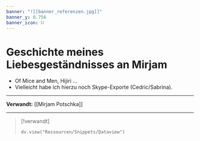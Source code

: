 ```yaml
---
banner: "![[banner_referenzen.jpg]]"
banner_y: 0.756
banner_icon: ⛓️
---
```


# Geschichte meines Liebesgeständnisses an Mirjam

- Of Mice and Men, Hijiri ...
- Vielleicht habe ich hierzu noch Skype-Exporte (Cedric/Sabrina).

---

**Verwandt:** [[Mirjam Potschka]]

---

> [!verwandt]
> ```dataviewjs
> dv.view("Ressourcen/Snippets/Dataview")
> ```
